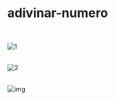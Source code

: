 # adivinar-numero
<br>

![1](https://github.com/user-attachments/assets/375e0089-ae85-4bf6-8f55-4dda35d642d1)
<br>
<br>

![2](https://github.com/user-attachments/assets/626f8a36-82dd-4042-8265-fd2b87c27ca3)
<br>
<br>

![img](https://github.com/user-attachments/assets/574ee577-9615-4fb7-9bf7-80a897e1d67d)
